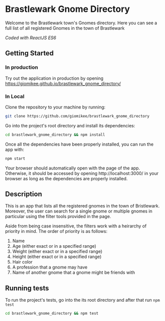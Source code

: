 # Brastlewark Gnome Directory

Welcome to the Brastlewark town's Gnomes directory. Here you can see a full list of all registered Gnomes in the town of Brastlewark

*Coded with ReactJS ES6*

## Getting Started

### In production

Try out the application in production by opening https://giomikee.github.io/brastlewark_gnome_directory/

### In Local

Clone the repository to your machine by running:
```bash
git clone https://github.com/giomikee/brastlewark_gnome_directory
```

Go into the project's root directory and install its dependencies:
```bash
cd brastlewark_gnome_directory && npm install
```

Once all the dependencies have been properly installed, you can run the app with:
```bash
npm start
```

Your browser should automatically open with the page of the app. Otherwise, it should be accessed by opening http://localhost:3000/ in your browser as long as the dependencies are properly installed.

## Description

This is an app that lists all the registered gnomes in the town of Bristlewark. Moreover, the user can search for a single gnome or multiple gnomes in particular using the filter tools provided in the page.

Aside from being case insensitive, the filters work with a heirarchy of priority in mind. The order of priority is as follows:
1. Name
2. Age (either exact or in a specified range)
3. Weight (either exact or in a specified range)
4. Height (either exact or in a specified range)
5. Hair color
6. A profession that a gnome may have
7. Name of another gnome that a gnome might be friends with

## Running tests

To run the project's tests, go into the its root directory and after that run `npm test` 
```bash
cd brastlewark_gnome_directory && npm test
```
